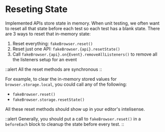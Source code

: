 # Reseting State

Implemented APIs store state in memory. When unit testing, we often want to reset all that state before each test so each test has a blank state. There are 3 ways to reset that in-memory state:

1. Reset everything: `fakeBrowser.reset()`
2. Reset just one API: `fakeBrowser.{api}.resetState()`
3. Call `fakeBrowser.{api}.on{Event}.removeAllListeners()` to remove all the listeners setup for an event

::alert
All the reset methods are synchronous
::

For example, to clear the in-memory stored values for `browser.storage.local`, you could call any of the following:

- `fakeBrowser.reset()`
- `fakeBrowser.storage.resetState()`

All these reset methods should show up in your editor's intelisense.

::alert
Generally, you should put a call to `fakeBrowser.reset()` in a `beforeEach` block to cleanup the state before every test.
::
